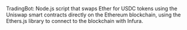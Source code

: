 TradingBot:
Node.js script that swaps Ether for USDC tokens using the Uniswap smart contracts directly on the Ethereum blockchain, using the Ethers.js library to connect to the blockchain with Infura.

